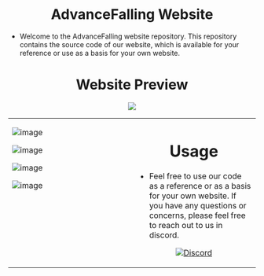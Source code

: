 <h1 align="center">AdvanceFalling Website</h1>

- Welcome to the AdvanceFalling website repository. This repository contains the source code of our website, which is available for your reference or use as a basis for your own website.






<h1 align="center">Website Preview</h1>

<p align="center">
  <a href="https://advancefalling.repl.co/" target="_blank">
    <img src="https://img.shields.io/badge/Live%20Demo-AdvanceFalling%20Website-blue?style=for-the-badge&logo=google-chrome&logoColor=white">
  </a>
</p>



<table><tr><td valign="top" width="50%">
  
![image](https://github.com/AdvanceFTeam/AdvanceFalling-Website/assets/101320329/c304f663-88f1-4e62-b378-c9afe9699277)

![image](https://github.com/AdvanceFTeam/AdvanceFalling-Website/assets/101320329/2025d2bf-51d4-4894-9932-a0c14e65f292)

![image](https://github.com/AdvanceFTeam/AdvanceFalling-Website/assets/101320329/aad48e7e-9c87-450b-b5e4-e96b3c55eb8d)

![image](https://github.com/AdvanceFTeam/AdvanceFalling-Website/assets/101320329/671bc53d-df5b-44b4-a996-788b370b3ff5)
</td><td valign="top" width="50%">
  
 <h1 align="center">Usage</h1> 
  
- Feel free to use our code as a reference or as a basis for your own website. If you have any questions or concerns, please feel free to reach out to us in discord.
  
<p align="center">
  <a href="https://discord.gg/MzeSqBBpCh"><img src="https://img.shields.io/badge/Join-Discord-7289DA?style=flat-square&logo=discord&logoColor=white" alt="Discord"></a>
</p> 


